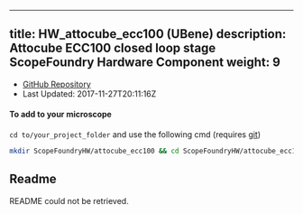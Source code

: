 
---
title: HW_attocube_ecc100 (UBene)
description: Attocube ECC100 closed loop stage ScopeFoundry Hardware Component
weight: 9
---
- [GitHub Repository](https://github.com/UBene/HW_attocube_ecc100)
- Last Updated: 2017-11-27T20:11:16Z

#### To add to your microscope 

`cd to/your_project_folder` and use the following cmd (requires [git](/docs/100_development/20_git/))

```bash
mkdir ScopeFoundryHW/attocube_ecc100 && cd ScopeFoundryHW/attocube_ecc100 && git init --initial-branch=master && git remote add upstream_UBene https://github.com/UBene/HW_attocube_ecc100 && git pull upstream_UBene master && cd ../..
```

## Readme
README could not be retrieved.
